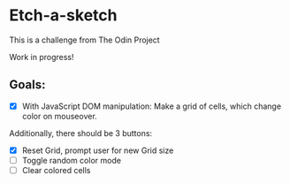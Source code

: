 # Etch-a-sketch
This is a challenge from The Odin Project

Work in progress!

## Goals:

- [x] With JavaScript DOM manipulation: Make a grid of cells, which change color on mouseover.

Additionally, there should be 3 buttons:
- [x] Reset Grid, prompt user for new Grid size
- [ ] Toggle random color mode
- [ ] Clear colored cells
